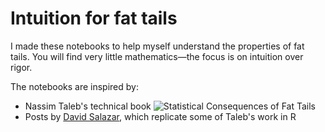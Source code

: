 # Intuition for fat tails

I made these notebooks to help myself understand the properties of fat tails. You will find  very little mathematics—the focus is on intuition over rigor.

The notebooks are inspired by:

- Nassim Taleb's technical book ![Statistical Consequences of Fat Tails](https://arxiv.org/abs/2001.10488)
- Posts by [David Salazar](https://david-salazar.github.io), which replicate some of Taleb's work in R
